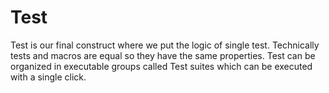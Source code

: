 # Test
Test is our final construct where we put the logic of single test. Technically tests and macros are equal so they have the same properties. Test can be organized in executable groups called Test suites which can be executed with a single click.  
